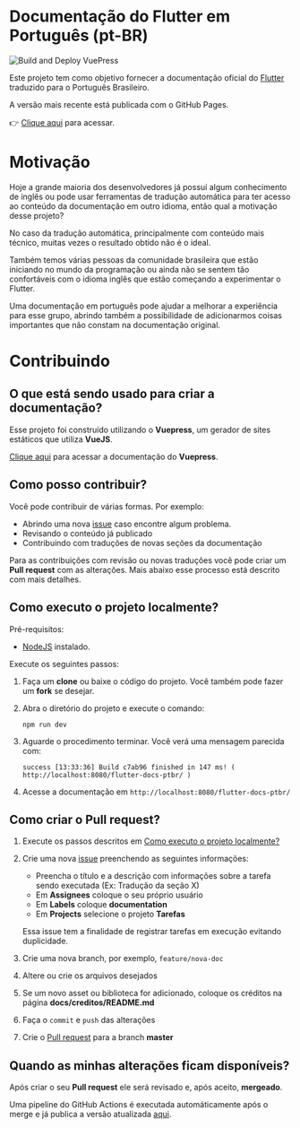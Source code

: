# Documentação do Flutter em Português (pt-BR)

![Build and Deploy VuePress](https://github.com/vueda/flutter-docs-ptbr/workflows/Build%20and%20Deploy%20VuePress/badge.svg)

Este projeto tem como objetivo fornecer a documentação oficial do [Flutter](https://flutter.dev/docs) traduzido para o Português Brasileiro.

A versão mais recente está publicada com o GitHub Pages.

:point_right: [Clique aqui](https://vueda.github.io/flutter-docs-ptbr/) para acessar.

# Motivação

Hoje a grande maioria dos desenvolvedores já possuí algum conhecimento de inglês ou pode usar ferramentas de tradução automática para ter acesso ao conteúdo da documentação em outro idioma, então qual a motivação desse projeto?

No caso da tradução automática, principalmente com conteúdo mais técnico, muitas vezes o resultado obtido não é o ideal.

Também temos várias pessoas da comunidade brasileira que estão iniciando no mundo da programação ou ainda não se sentem tão confortáveis com o idioma inglês que estão começando a experimentar o Flutter.

Uma documentação em português pode ajudar a melhorar a experiência para esse grupo, abrindo também a possibilidade de adicionarmos coisas importantes que não constam na documentação original.

# Contribuindo

## O que está sendo usado para criar a documentação?

Esse projeto foi construído utilizando o **Vuepress**, um gerador de sites estáticos que utiliza **VueJS**.

[Clique aqui](https://vuepress.vuejs.org/) para acessar a documentação do **Vuepress**.

## Como posso contribuir?

Você pode contribuir de várias formas. Por exemplo:

- Abrindo uma nova [issue](https://github.com/vueda/flutter-docs-ptbr/issues/new) caso encontre algum problema.
- Revisando o conteúdo já publicado
- Contribuindo com traduções de novas seções da documentação

Para as contribuições com revisão ou novas traduções você pode criar um **Pull request** com as alterações. Mais abaixo esse processo está descrito com mais detalhes.

## Como executo o projeto localmente?

Pré-requisitos:

- [NodeJS](https://nodejs.org/pt-br/) instalado.

Execute os seguintes passos:

1.  Faça um **clone** ou baixe o código do projeto. Você também pode fazer um **fork** se desejar.
2.  Abra o diretório do projeto e execute o comando:

        npm run dev

3.  Aguarde o procedimento terminar. Você verá uma mensagem parecida com:

        success [13:33:36] Build c7ab96 finished in 147 ms! ( http://localhost:8080/flutter-docs-ptbr/ )

4.  Acesse a documentação em <code>http://localhost:8080/flutter-docs-ptbr/</code>

## Como criar o Pull request?

1. Execute os passos descritos em [Como executo o projeto localmente?](#como-executo-o-projeto-localmente)
2. Crie uma nova [issue](https://github.com/vueda/flutter-docs-ptbr/issues/new) preenchendo as seguintes informações:

   - Preencha o título e a descrição com informações sobre a tarefa sendo executada (Ex: Tradução da seção X)
   - Em **Assignees** coloque o seu próprio usuário
   - Em **Labels** coloque **documentation**
   - Em **Projects** selecione o projeto **Tarefas**

   Essa issue tem a finalidade de registrar tarefas em execução evitando duplicidade.

3. Crie uma nova branch, por exemplo, <code>feature/nova-doc</code>
4. Altere ou crie os arquivos desejados
5. Se um novo asset ou biblioteca for adicionado, coloque os créditos na página **docs/creditos/README.md**
6. Faça o <code>commit</code> e <code>push</code> das alterações
7. Crie o [Pull request](https://github.com/vueda/flutter-docs-ptbr/pulls) para a branch **master**

## Quando as minhas alterações ficam disponíveis?

Após criar o seu **Pull request** ele será revisado e, após aceito, **mergeado**.

Uma pipeline do GitHub Actions é executada automáticamente após o merge e já publica a versão atualizada [aqui](https://vueda.github.io/flutter-docs-ptbr/).
